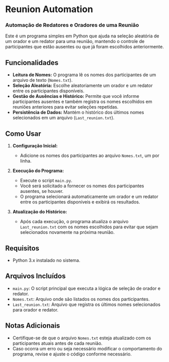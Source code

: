 # Reunion Automation
### Automação de Redatores e Oradores de uma Reunião

Este é um programa simples em Python que ajuda na seleção aleatória de um orador e um redator para uma reunião, mantendo o controle de participantes que estão ausentes ou que já foram escolhidos anteriormente.

## Funcionalidades

- **Leitura de Nomes:** O programa lê os nomes dos participantes de um arquivo de texto (`Nomes.txt`).
- **Seleção Aleatória:** Escolhe aleatoriamente um orador e um redator entre os participantes disponíveis.
- **Gestão de Ausências e Histórico:** Permite que você informe participantes ausentes e também registra os nomes escolhidos em reuniões anteriores para evitar seleções repetidas.
- **Persistência de Dados:** Mantém o histórico dos últimos nomes selecionados em um arquivo (`Last_reunion.txt`).

## Como Usar

1. **Configuração Inicial:**
   - Adicione os nomes dos participantes ao arquivo `Nomes.txt`, um por linha.

2. **Execução do Programa:**
   - Execute o script `main.py`.
   - Você será solicitado a fornecer os nomes dos participantes ausentes, se houver.
   - O programa selecionará automaticamente um orador e um redator entre os participantes disponíveis e exibirá os resultados.

3. **Atualização do Histórico:**
   - Após cada execução, o programa atualiza o arquivo `Last_reunion.txt` com os nomes escolhidos para evitar que sejam selecionados novamente na próxima reunião.

## Requisitos

- Python 3.x instalado no sistema.

## Arquivos Incluídos

- `main.py`: O script principal que executa a lógica de seleção de orador e redator.
- `Nomes.txt`: Arquivo onde são listados os nomes dos participantes.
- `Last_reunion.txt`: Arquivo que registra os últimos nomes selecionados para orador e redator.

## Notas Adicionais

- Certifique-se de que o arquivo `Nomes.txt` esteja atualizado com os participantes atuais antes de cada reunião.
- Caso ocorra um erro ou seja necessário modificar o comportamento do programa, revise e ajuste o código conforme necessário.
